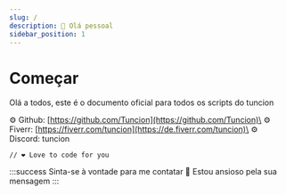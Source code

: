 ```yaml
---
slug: /
description: 👋 Olá pessoal
sidebar_position: 1
---
```


# Começar

Olá a todos, este é o documento oficial para todos os scripts do tuncion

⚙️ Github: [https://github.com/Tuncion](https://github.com/Tuncion)\
⚙️ Fiverr: [https://fiverr.com/tuncion](https://de.fiverr.com/tuncion)\
⚙️ Discord: tuncion

```
// ❤️ Love to code for you
```

:::success
Sinta-se à vontade para me contatar 📢 Estou ansioso pela sua mensagem
:::